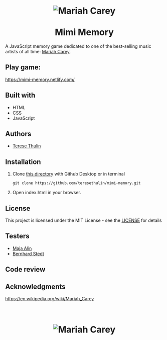 
<h1 align="center">
    <br>
    <img src="https://media.giphy.com/media/10w2kccsAdggZG/giphy.gif" alt="Mariah Carey" align="center">
    <br>
    <br>
        Mimi Memory
    <br>
</h1>

A JavaScript memory game dedicated to one of the best-selling music artists of all time: [Mariah Carey](https://www.mariahcarey.com/).


## Play game:

https://mimi-memory.netlify.com/


## Built with
- HTML
- CSS
- JavaScript


## Authors
- [Terese Thulin](https://github.com/teresethulin)


## Installation
1. Clone [this directory](https://github.com/teresethulin/mimi-memory.git) with Github Desktop or in terminal

    `git clone https://github.com/teresethulin/mimi-memory.git`
2. Open index.html in your browser.


## License
This project is licensed under the MIT License - see the [LICENSE](https://github.com/teresethulin/mimi-memory/blob/master/LICENSE) for details


## Testers
- [Maja Alin](https://github.com/majaalin)
- [Bernhard Stedt](https://github.com/Vehx)


## Code review


## Acknowledgments

https://en.wikipedia.org/wiki/Mariah_Carey




<h1 align="center">
    <br>
    <img src="https://media.giphy.com/media/BqLrzwECYnni0/giphy.gif" alt="Mariah Carey" align="center">
    <br>
    <br>
</h1>
